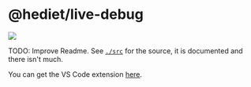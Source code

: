 # @hediet/live-debug

[![](https://img.shields.io/twitter/follow/hediet_dev.svg?style=social)](https://twitter.com/intent/follow?screen_name=hediet_dev)

TODO: Improve Readme.
See [`./src`](./src) for the source, it is documented and there isn't much.

You can get the VS Code extension [here](https://marketplace.visualstudio.com/items?itemName=hediet.live-debug-vscode).
